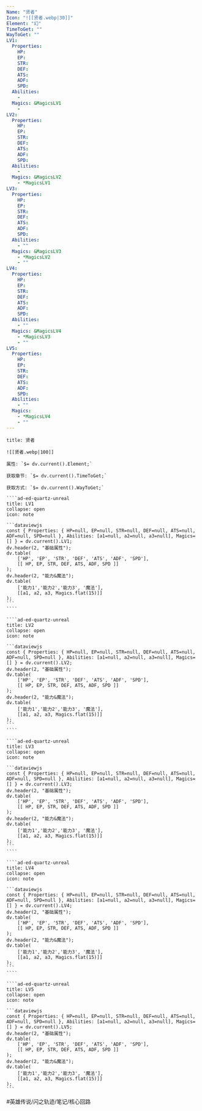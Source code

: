 ```yaml
---
Name: "贤者"
Icon: "![[贤者.webp|30]]"
Element: "幻"
TimeToGet: ""
WayToGet: ""
LV1:
  Properties:
    HP: 
    EP: 
    STR: 
    DEF: 
    ATS: 
    ADF: 
    SPD: 
  Abilities:
    - 
  Magics: &MagicsLV1
    - 
LV2:
  Properties:
    HP: 
    EP: 
    STR: 
    DEF: 
    ATS: 
    ADF: 
    SPD: 
  Abilities:
    - 
  Magics: &MagicsLV2
    - *MagicsLV1
LV3:
  Properties:
    HP: 
    EP: 
    STR: 
    DEF: 
    ATS: 
    ADF: 
    SPD: 
  Abilities:
    - ""
  Magics: &MagicsLV3
    - *MagicsLV2
    - ""
LV4:
  Properties:
    HP: 
    EP: 
    STR: 
    DEF: 
    ATS: 
    ADF: 
    SPD: 
  Abilities:
    - ""
  Magics: &MagicsLV4
    - *MagicsLV3
    - ""
LV5:
  Properties:
    HP: 
    EP: 
    STR: 
    DEF: 
    ATS: 
    ADF: 
    SPD: 
  Abilities:
    - ""
  Magics:
    - *MagicsLV4
    - ""
---
```

`````ad-ed-quartz-unreal
title: 贤者

![[贤者.webp|100]]

属性: `$= dv.current().Element;`

获取章节: `$= dv.current().TimeToGet;`

获取方式: `$= dv.current().WayToGet;`

````ad-ed-quartz-unreal
title: LV1
collapse: open
icon: note

```dataviewjs
const { Properties: { HP=null, EP=null, STR=null, DEF=null, ATS=null, ADF=null, SPD=null }, Abilities: [a1=null, a2=null, a3=null], Magics=[] } = dv.current().LV1;
dv.header(2, "基础属性");
dv.table(
	['HP', 'EP', 'STR', 'DEF', 'ATS', 'ADF', 'SPD'],
	[[ HP, EP, STR, DEF, ATS, ADF, SPD ]]
);
dv.header(2, "能力&魔法");
dv.table(
	['能力1','能力2','能力3', '魔法'],
	[[a1, a2, a3, Magics.flat(15)]]
);
```
````

````ad-ed-quartz-unreal
title: LV2
collapse: open
icon: note

```dataviewjs
const { Properties: { HP=null, EP=null, STR=null, DEF=null, ATS=null, ADF=null, SPD=null }, Abilities: [a1=null, a2=null, a3=null], Magics=[] } = dv.current().LV2;
dv.header(2, "基础属性");
dv.table(
	['HP', 'EP', 'STR', 'DEF', 'ATS', 'ADF', 'SPD'],
	[[ HP, EP, STR, DEF, ATS, ADF, SPD ]]
);
dv.header(2, "能力&魔法");
dv.table(
	['能力1','能力2','能力3', '魔法'],
	[[a1, a2, a3, Magics.flat(15)]]
);
```
````

````ad-ed-quartz-unreal
title: LV3
collapse: open
icon: note

```dataviewjs
const { Properties: { HP=null, EP=null, STR=null, DEF=null, ATS=null, ADF=null, SPD=null }, Abilities: [a1=null, a2=null, a3=null], Magics=[] } = dv.current().LV3;
dv.header(2, "基础属性");
dv.table(
	['HP', 'EP', 'STR', 'DEF', 'ATS', 'ADF', 'SPD'],
	[[ HP, EP, STR, DEF, ATS, ADF, SPD ]]
);
dv.header(2, "能力&魔法");
dv.table(
	['能力1','能力2','能力3', '魔法'],
	[[a1, a2, a3, Magics.flat(15)]]
);
```
````

````ad-ed-quartz-unreal
title: LV4
collapse: open
icon: note

```dataviewjs
const { Properties: { HP=null, EP=null, STR=null, DEF=null, ATS=null, ADF=null, SPD=null }, Abilities: [a1=null, a2=null, a3=null], Magics=[] } = dv.current().LV4;
dv.header(2, "基础属性");
dv.table(
	['HP', 'EP', 'STR', 'DEF', 'ATS', 'ADF', 'SPD'],
	[[ HP, EP, STR, DEF, ATS, ADF, SPD ]]
);
dv.header(2, "能力&魔法");
dv.table(
	['能力1','能力2','能力3', '魔法'],
	[[a1, a2, a3, Magics.flat(15)]]
);
```
````

````ad-ed-quartz-unreal
title: LV5
collapse: open
icon: note

```dataviewjs
const { Properties: { HP=null, EP=null, STR=null, DEF=null, ATS=null, ADF=null, SPD=null }, Abilities: [a1=null, a2=null, a3=null], Magics=[] } = dv.current().LV5;
dv.header(2, "基础属性");
dv.table(
	['HP', 'EP', 'STR', 'DEF', 'ATS', 'ADF', 'SPD'],
	[[ HP, EP, STR, DEF, ATS, ADF, SPD ]]
);
dv.header(2, "能力&魔法");
dv.table(
	['能力1','能力2','能力3', '魔法'],
	[[a1, a2, a3, Magics.flat(15)]]
);
```
`````

#英雄传说/闪之轨迹/笔记/核心回路 